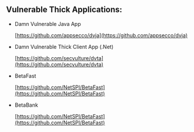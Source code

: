 ## Vulnerable Thick Applications:

- Damn Vulnerable Java App
    
    [https://github.com/appsecco/dvja](https://github.com/appsecco/dvja)
    
- Damn Vulnerable Thick Client App (.Net)
    
    [https://github.com/secvulture/dvta](https://github.com/secvulture/dvta)
    
- BetaFast
    
    [https://github.com/NetSPI/BetaFast](https://github.com/NetSPI/BetaFast)
    
- BetaBank
    
    [https://github.com/NetSPI/BetaFast](https://github.com/NetSPI/BetaFast)